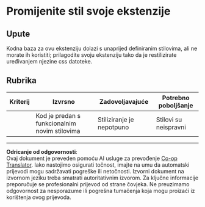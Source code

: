 <!--
CO_OP_TRANSLATOR_METADATA:
{
  "original_hash": "e3c6f2a03c2336e60412612d870af547",
  "translation_date": "2025-08-27T22:14:19+00:00",
  "source_file": "5-browser-extension/1-about-browsers/assignment.md",
  "language_code": "hr"
}
-->
# Promijenite stil svoje ekstenzije

## Upute

Kodna baza za ovu ekstenziju dolazi s unaprijed definiranim stilovima, ali ne morate ih koristiti; prilagodite svoju ekstenziju tako da je restilizirate uređivanjem njezine css datoteke.

## Rubrika

| Kriterij | Izvrsno                                     | Zadovoljavajuće       | Potrebno poboljšanje |
| -------- | ------------------------------------------- | --------------------- | -------------------- |
|          | Kod je predan s funkcionalnim novim stilovima | Stiliziranje je nepotpuno | Stilovi su neispravni |

---

**Odricanje od odgovornosti**:  
Ovaj dokument je preveden pomoću AI usluge za prevođenje [Co-op Translator](https://github.com/Azure/co-op-translator). Iako nastojimo osigurati točnost, imajte na umu da automatski prijevodi mogu sadržavati pogreške ili netočnosti. Izvorni dokument na izvornom jeziku treba smatrati autoritativnim izvorom. Za ključne informacije preporučuje se profesionalni prijevod od strane čovjeka. Ne preuzimamo odgovornost za nesporazume ili pogrešna tumačenja koja mogu proizaći iz korištenja ovog prijevoda.